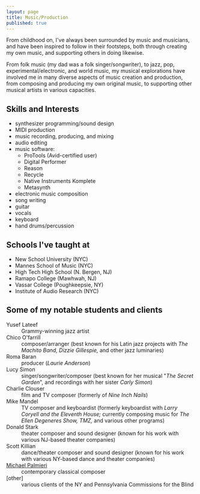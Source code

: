 ```yaml
---
layout: page
title: Music/Production
published: true
---
```


From childhood on, I've always been surrounded by music and musicians, and have been  inspired to follow in their footsteps, both through creating my own music, and supporting others in doing likewise. 

From folk music (my dad was a folk singer/songwriter), to jazz, pop, experimental/electronic, and world music, my musical explorations have involved me in many diverse aspects of music creation and production, from composing and producing my own original music, to supporting other musical artists in various capacities.

## Skills and Interests
- synthesizer programming/sound design
- MIDI production
- music recording, producing, and mixing
- audio editing
- music software:
  - ProTools (Avid-certified user)
  - Digital Performer
  - Reason
  - Recycle
  - Native Instruments Komplete
  - Metasynth
- electronic music composition
- song writing
- guitar
- vocals
- keyboard
- hand drums/percussion

## Schools I've taught at
- New School University (NYC)
- Mannes School of Music (NYC)
- High Tech High School (N. Bergen, NJ)
- Ramapo College (Mawhwah, NJ)
- Vassar College (Poughkeepsie, NY)
- Institute of Audio Research (NYC)
 
## Some of my notable students and clients
<dl class="dl-horizontal">
  <dt>Yusef Lateef</dt>
  <dd>Grammy-winning jazz artist</dd>

  <dt>Chico O'farrill</dt>
  <dd>composer/arranger (best known for his Latin jazz projects with <i>The Machito Band, Dizzie Gillespie,</i> and other jazz luminaries)</dd>

  <dt>Roma Baran</dt>
  <dd>producer (<i>Laurie Anderson</i>)</dd>

  <dt>Lucy Simon</dt>
  <dd>singer/songwriter/composer (best known for her musical "<i>The Secret Garden</i>", and recordings with her sister <i>Carly Simon</i>)</dd>

  <dt>Charlie Clouser</dt>
  <dd>film and TV composer (formerly of <i>Nine Inch Nails</i>)</dd>

  <dt>Mike Mandel</dt>
  <dd>TV composer and keyboardist (formerly keyboardist with <i>Larry Coryell and the Eleventh House;</i> currently composing music for <i>The Ellen Degeneres Show, TMZ,</i> and various other programs)</dd>

  <dt>Donald Stark</dt>
  <dd>theater composer and sound designer (known for his work with various NJ-based theater companies)</dd>

  <dt>Scott Killian</dt>
  <dd>dance/theater composer and sound designer (known for his work with various NY-based dance and theater companies)</dd>

  <dt><a href="http://www.soundclick.com/bands/default.cfm?bandID=209257">Michael Palmieri</a></dt>
  <dd>contemporary classical composer</dd>

  <dt>[other]</dt>
  <dd>various clients of the NY and Pennsylvania Commissions for the Blind</dd>
</dl>